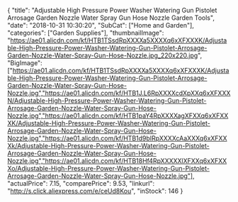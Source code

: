 {
	"title": "Adjustable High Pressure Power Washer Watering Gun Pistolet Arrosage Garden Nozzle Water Spray Gun Hose Nozzle Garden Tools",
	"date": "2018-10-31 10:30:20",
	"SubCat": ["Home and Garden"],
	"categories": ["Garden Supplies"],
	"thumbnailImage": "https://ae01.alicdn.com/kf/HTB1TSsdRpXXXXa5XXXXq6xXFXXXK/Adjustable-High-Pressure-Power-Washer-Watering-Gun-Pistolet-Arrosage-Garden-Nozzle-Water-Spray-Gun-Hose-Nozzle.jpg_220x220.jpg",
	"BigImage": ["https://ae01.alicdn.com/kf/HTB1TSsdRpXXXXa5XXXXq6xXFXXXK/Adjustable-High-Pressure-Power-Washer-Watering-Gun-Pistolet-Arrosage-Garden-Nozzle-Water-Spray-Gun-Hose-Nozzle.jpg","https://ae01.alicdn.com/kf/HTB1J.L6RpXXXXcdXpXXq6xXFXXXN/Adjustable-High-Pressure-Power-Washer-Watering-Gun-Pistolet-Arrosage-Garden-Nozzle-Water-Spray-Gun-Hose-Nozzle.jpg","https://ae01.alicdn.com/kf/HTB1paY4RpXXXXagXFXXq6xXFXXXK/Adjustable-High-Pressure-Power-Washer-Watering-Gun-Pistolet-Arrosage-Garden-Nozzle-Water-Spray-Gun-Hose-Nozzle.jpg","https://ae01.alicdn.com/kf/HTB1d9bIRpXXXXcAaXXXq6xXFXXXk/Adjustable-High-Pressure-Power-Washer-Watering-Gun-Pistolet-Arrosage-Garden-Nozzle-Water-Spray-Gun-Hose-Nozzle.jpg","https://ae01.alicdn.com/kf/HTB18Hf4RpXXXXXlXFXXq6xXFXXXo/Adjustable-High-Pressure-Power-Washer-Watering-Gun-Pistolet-Arrosage-Garden-Nozzle-Water-Spray-Gun-Hose-Nozzle.jpg"],
	"actualPrice": 7.15,
	"comparePrice": 9.53,
	"linkurl": "http://s.click.aliexpress.com/e/ceUd8Kou",
	"inStock": 146
}
